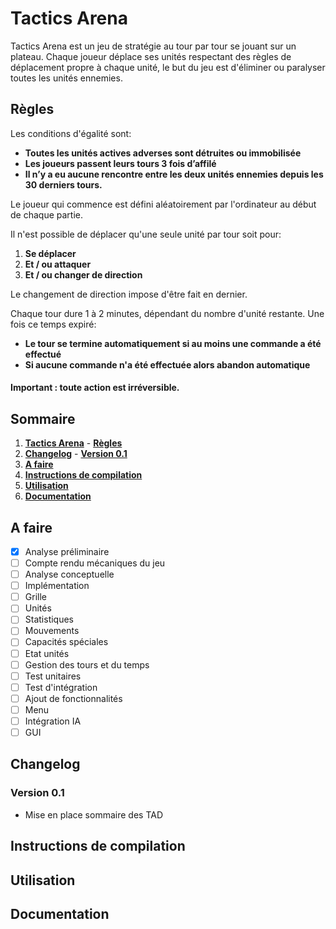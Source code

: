 # Tactics Arena

Tactics Arena est un jeu de stratégie au tour par tour se jouant sur un plateau.
Chaque joueur déplace ses unités respectant des règles de déplacement propre à chaque unité, le but du jeu est d'éliminer ou paralyser toutes les unités ennemies.

## Règles


Les conditions d'égalité sont:

  - **Toutes les unités actives adverses sont détruites ou immobilisée**
  - **Les joueurs passent leurs tours 3 fois d’affilé**
  - **Il n’y a eu aucune rencontre entre les deux unités ennemies depuis les 30 derniers tours.**
  

Le joueur qui commence est défini aléatoirement par l'ordinateur au début de chaque partie.

 Il n'est possible de déplacer qu'une seule unité par tour soit pour:
  
  1.  **Se déplacer**
  2.  **Et / ou attaquer**
  3.  **Et / ou changer de direction**

Le changement de direction impose d'être fait en dernier.

Chaque tour dure 1 à 2 minutes, dépendant du nombre d'unité restante.
Une fois ce temps expiré:
  - **Le tour se termine automatiquement si au moins une commande a été effectué**
  - **Si aucune commande n'a été effectuée alors abandon automatique**

#### Important : toute action est irréversible.


## Sommaire

   1. **[Tactics Arena](#tactics-arena)**
    - **[Règles](#règles)**
   2. **[Changelog](#changelog)**
     - **[Version 0.1](#version-01)**
   3. **[A faire](#a-faire)**
   4. **[Instructions de compilation](#instructions-de-compilation)**
   5. **[Utilisation](#utilisation)**
   6. **[Documentation](#documentation)**

## A faire
 
 - [x] Analyse préliminaire
 - [ ] Compte rendu mécaniques du jeu
 - [ ] Analyse conceptuelle
 - [ ] Implémentation
  - [ ] Grille
  - [ ] Unités
  - [ ] Statistiques
  - [ ] Mouvements
  - [ ] Capacités spéciales
  - [ ] Etat unités
  - [ ] Gestion des tours et du temps 
 - [ ] Test unitaires
 - [ ] Test d'intégration
 - [ ] Ajout de fonctionnalités
  - [ ] Menu
  - [ ] Intégration IA
  - [ ] GUI

## Changelog

### Version 0.1

 - Mise en place sommaire des TAD

## Instructions de compilation


## Utilisation


## Documentation



